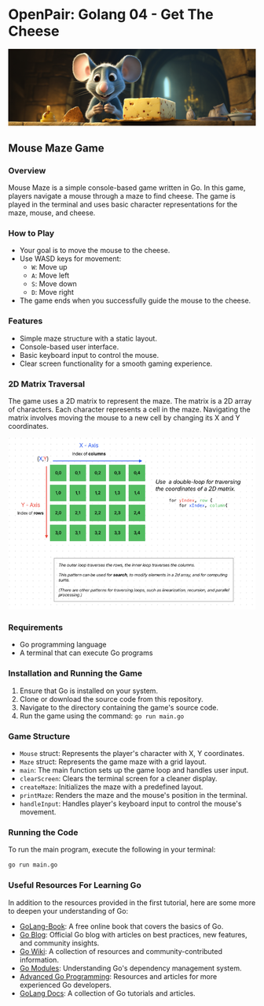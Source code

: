 # OpenPair: Golang 04 - Get The Cheese

![Cover Image](./cover.png)

## Mouse Maze Game

### Overview

Mouse Maze is a simple console-based game written in Go. In this game, players navigate a mouse through a maze to find cheese. The game is played in the terminal and uses basic character representations for the maze, mouse, and cheese.

### How to Play

- Your goal is to move the mouse to the cheese.
- Use WASD keys for movement:
  - `W`: Move up
  - `A`: Move left
  - `S`: Move down
  - `D`: Move right
- The game ends when you successfully guide the mouse to the cheese.

### Features

- Simple maze structure with a static layout.
- Console-based user interface.
- Basic keyboard input to control the mouse.
- Clear screen functionality for a smooth gaming experience.

### 2D Matrix Traversal

The game uses a 2D matrix to represent the maze. The matrix is a 2D array of characters. Each character represents a cell in the maze. Navigating the matrix involves moving the mouse to a new cell by changing its X and Y coordinates.

![2D Matrix](./coordinates.png)

### Requirements

- Go programming language
- A terminal that can execute Go programs

### Installation and Running the Game

1. Ensure that Go is installed on your system.
2. Clone or download the source code from this repository.
3. Navigate to the directory containing the game's source code.
4. Run the game using the command: `go run main.go`

### Game Structure

- `Mouse` struct: Represents the player's character with X, Y coordinates.
- `Maze` struct: Represents the game maze with a grid layout.
- `main`: The main function sets up the game loop and handles user input.
- `clearScreen`: Clears the terminal screen for a cleaner display.
- `createMaze`: Initializes the maze with a predefined layout.
- `printMaze`: Renders the maze and the mouse's position in the terminal.
- `handleInput`: Handles player's keyboard input to control the mouse's movement.

### Running the Code

To run the main program, execute the following in your terminal:

```bash
go run main.go
```

### Useful Resources For Learning Go

In addition to the resources provided in the first tutorial, here are some more to deepen your understanding of Go:

- [GoLang-Book](https://www.golang-book.com/books/intro): A free online book that covers the basics of Go.
- [Go Blog](https://blog.golang.org/): Official Go blog with articles on best practices, new features, and community insights.
- [Go Wiki](https://github.com/golang/go/wiki): A collection of resources and community-contributed information.
- [Go Modules](https://blog.golang.org/using-go-modules): Understanding Go's dependency management system.
- [Advanced Go Programming](https://advancedgolang.com/): Resources and articles for more experienced Go developers.
- [GoLang Docs](https://golangdocs.com/): A collection of Go tutorials and articles.
